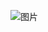 ![图片](https://mmbiz.qpic.cn/mmbiz_png/Z6bicxIx5naIsDDugcmDpQ32Aow7H6hPpHRML7k1tVicRvCUGFWnU8sJ9Bia5jpUxPyJ5cOicoZxCfmcSf2f9zNY0g/640?wx_fmt=png&from=appmsg&tp=wxpic&wxfrom=5&wx_lazy=1&wx_co=1)